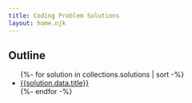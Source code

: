 ```yaml
---
title: Coding Problem Solutions
layout: home.njk
---
```


<!-- description for main page -->

## Outline

<ul>
{%- for solution in collections.solutions | sort -%}
  <li>
		<a href="/{{solution.data.page.fileSlug}}">{{solution.data.title}}</a>
	</li>
{%- endfor -%}
</ul>
